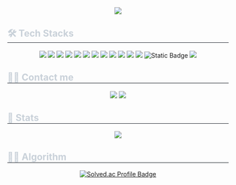 <div align= "center">
    <img src="https://capsule-render.vercel.app/api?type=transparent&color=auto&height=120&text=IMZZ's%20github&animation=&fontColor=ffffff&fontSize=60" />
</div>
<div style="text-align: left;">
    <h2 style="border-bottom: 1px solid #21262d; color: #c9d1d9;"> 🛠️ Tech Stacks </h2>
    <div  align= "center">
        <img src="https://img.shields.io/badge/Javascript-F7DF1E?style=for-the-badge&logo=Javascript&logoColor=white">
        <img src="https://img.shields.io/badge/Typescript-3178C6?style=for-the-badge&logo=Typescript&logoColor=white">
        <img src="https://img.shields.io/badge/Python-3776AB?style=for-the-badge&logo=Python&logoColor=white">
        <img src="https://img.shields.io/badge/Node.js-339933?style=for-the-badge&logo=Node.js&logoColor=white">
        <img src="https://img.shields.io/badge/Express-000000?style=for-the-badge&logo=Express&logoColor=white">
        <img src="https://img.shields.io/badge/nest.js-E0234E?style=for-the-badge&logo=nestjs&logoColor=white">
        <img src="https://img.shields.io/badge/Postgresql-4169E1?style=for-the-badge&logo=postgresql&logoColor=white">
        <img src="https://img.shields.io/badge/MySQL-4479A1?style=for-the-badge&logo=MySQL&logoColor=white">
        <img src="https://img.shields.io/badge/redis-FF4438?style=for-the-badge&logo=redis&logoColor=white">
        <img src="https://img.shields.io/badge/Amazon AWS-232F3E?style=for-the-badge&logo=Amazon AWS&logoColor=white">
        <img src="https://img.shields.io/badge/Docker-2496ED?style=for-the-badge&logo=Docker&logoColor=white">
        <img src="https://img.shields.io/badge/kafka-231F20?style=for-the-badge&logo=apachekafka&logoColor=white">
        <img alt="Static Badge" src="https://img.shields.io/badge/mqtt-660066?style=for-the-badge&logo=mqtt&logoColor=white">
        <img src="https://img.shields.io/badge/Slack-4A154B?style=for-the-badge&logo=Slack&logoColor=white">
    </div>
</div>
<!--
<div style="text-align: left;"> 
    <h2 style="border-bottom: 1px solid #21262d; color: #c9d1d9;"> 경력 및 참여 프로젝트 </h2>  
    <div style="font-weight: 700; font-size: 15px; text-align: left; color: #c9d1d9;">
    </div> 
</div>
-->
<div style="text-align: left;">
    <h2 style="border-bottom: 1px solid #21262d; color: #c9d1d9;"> 🧑‍💻 Contact me </h2>
    <div align= "center">
        <a href="https://pjs9655.tistory.com" target="_blank"><img src="https://img.shields.io/badge/Tistory-000000?style=for-the-badge&logo=Tistory&logoColor=white"></a>
        <a href="mailto:wjdtjq9655@gmail.com"> <img src="https://img.shields.io/badge/Gmail-EA4335?style=for-the-badge&logo=Gmail&logoColor=white&link=mailto:wjdtjq9655@gmail.com"> </a>
    </div>
</div>
<div style="text-align: left;"> 
    <h2 style="border-bottom: 1px solid #21262d; color: #c9d1d9;"> 🏅 Stats </h2>
    <div align= "center">
        <!--<img src="https://github-readme-stats.vercel.app/api?username=wjdtjq1214&bg_color=180,000000,&title_color=000000&text_color=000000"/>-->
        <img src="https://github-readme-stats.vercel.app/api/top-langs/?username=wjdtjq1214&layout=compact&bg_color=180,000000,&title_color=000000&text_color=000000"/>
    </div> 
</div>
<div style="text-align: left;">
    <h2 style="border-bottom: 1px solid #21262d; color: #c9d1d9;"> 😵‍💫 Algorithm </h2>
    <div align="center">
        <a href="https://solved.ac/profile/wjdtjq9655" target="_blank"><img src="http://mazassumnida.wtf/api/v2/generate_badge?boj=wjdtjq9655" alt="Solved.ac Profile Badge" data-canonical-src="http://mazassumnida.wtf/api/v2/generate_badge?boj=wjdtjq9655" style="max-width: 100%;"></a>
    </div>
</div>
